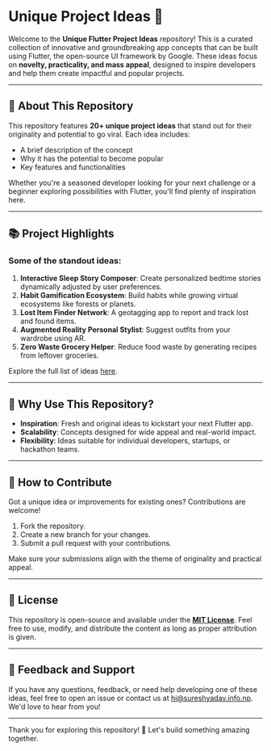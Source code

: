 # Unique Project Ideas 🚀

Welcome to the **Unique Flutter Project Ideas** repository! This is a curated collection of innovative and groundbreaking app concepts that can be built using Flutter, the open-source UI framework by Google. These ideas focus on **novelty, practicality, and mass appeal**, designed to inspire developers and help them create impactful and popular projects.

---

## 🌟 About This Repository

This repository features **20+ unique project ideas** that stand out for their originality and potential to go viral. Each idea includes:  
- A brief description of the concept  
- Why it has the potential to become popular  
- Key features and functionalities  

Whether you're a seasoned developer looking for your next challenge or a beginner exploring possibilities with Flutter, you'll find plenty of inspiration here.

---

## 📚 Project Highlights

### Some of the standout ideas:
1. **Interactive Sleep Story Composer**: Create personalized bedtime stories dynamically adjusted by user preferences.  
2. **Habit Gamification Ecosystem**: Build habits while growing virtual ecosystems like forests or planets.  
3. **Lost Item Finder Network**: A geotagging app to report and track lost and found items.  
4. **Augmented Reality Personal Stylist**: Suggest outfits from your wardrobe using AR.  
5. **Zero Waste Grocery Helper**: Reduce food waste by generating recipes from leftover groceries.

Explore the full list of ideas [here](https://github.com/0sureshyadav0/Top-20-Project-Ideas/blob/main/PROJECTS.md).

---

## 🤔 Why Use This Repository?

- **Inspiration**: Fresh and original ideas to kickstart your next Flutter app.  
- **Scalability**: Concepts designed for wide appeal and real-world impact.  
- **Flexibility**: Ideas suitable for individual developers, startups, or hackathon teams.  

---

## 🌱 How to Contribute

Got a unique idea or improvements for existing ones? Contributions are welcome!  
1. Fork the repository.  
2. Create a new branch for your changes.  
3. Submit a pull request with your contributions.  

Make sure your submissions align with the theme of originality and practical appeal.

---

## 📄 License

This repository is open-source and available under the [**MIT License**](https://github.com/0sureshyadav0/Top-20-Project-Ideas/blob/main/LICENSE.txt). Feel free to use, modify, and distribute the content as long as proper attribution is given.

---

## 💬 Feedback and Support

If you have any questions, feedback, or need help developing one of these ideas, feel free to open an issue or contact us at [hi@sureshyadav.info.np](mailto:sureshyadav.info.np@gmail.com). We'd love to hear from you!

---

Thank you for exploring this repository! 🌟 Let's build something amazing together.
